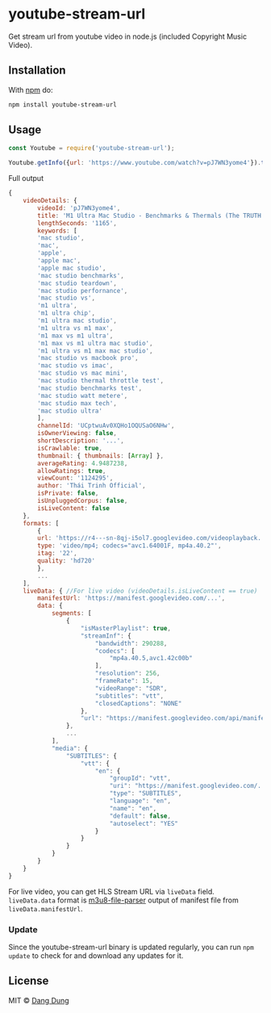 # youtube-stream-url

Get stream url from youtube video in node.js (included Copyright Music Video).

## Installation

With [npm](https://www.npmjs.com/) do:

``` sh
npm install youtube-stream-url
```

## Usage

``` js
const Youtube = require('youtube-stream-url');

Youtube.getInfo({url: 'https://www.youtube.com/watch?v=pJ7WN3yome4'}).then(video => console.log(video));
```

Full output

```js
{ 
    videoDetails: {
        videoId: 'pJ7WN3yome4',
        title: 'M1 Ultra Mac Studio - Benchmarks & Thermals (The TRUTH!)',
        lengthSeconds: '1165',
        keywords: [
        'mac studio',
        'mac',
        'apple',
        'apple mac',
        'apple mac studio',
        'mac studio benchmarks',
        'mac studio teardown',
        'mac studio perfornance',
        'mac studio vs',
        'm1 ultra',
        'm1 ultra chip',
        'm1 ultra mac studio',
        'm1 ultra vs m1 max',
        'm1 max vs m1 ultra',
        'm1 max vs m1 ultra mac studio',
        'm1 ultra vs m1 max mac studio',
        'mac studio vs macbook pro',
        'mac studio vs imac',
        'mac studio vs mac mini',
        'mac studio thermal throttle test',
        'mac studio benchmarks test',
        'mac studio watt metere',
        'mac studio max tech',
        'mac studio ultra'
        ],
        channelId: 'UCptwuAv0XQHo1OQUSaO6NHw',
        isOwnerViewing: false,
        shortDescription: '...',
        isCrawlable: true,
        thumbnail: { thumbnails: [Array] },
        averageRating: 4.9487238,
        allowRatings: true,
        viewCount: '1124295',
        author: 'Thái Trinh Official',
        isPrivate: false,
        isUnpluggedCorpus: false,
        isLiveContent: false
    },
    formats: [
        {
        url: 'https://r4---sn-8qj-i5ol7.googlevideo.com/videoplayback...',
        type: 'video/mp4; codecs="avc1.64001F, mp4a.40.2"',
        itag: '22',
        quality: 'hd720'
        },
        ...
    ],
    liveData: { //For live video (videoDetails.isLiveContent == true)
        manifestUrl: 'https://manifest.googlevideo.com/...',
        data: {
            segments: [
                {
                    "isMasterPlaylist": true,
                    "streamInf": {
                        "bandwidth": 290288,
                        "codecs": [
                            "mp4a.40.5,avc1.42c00b"
                        ],
                        "resolution": 256,
                        "frameRate": 15,
                        "videoRange": "SDR",
                        "subtitles": "vtt",
                        "closedCaptions": "NONE"
                    },
                    "url": "https://manifest.googlevideo.com/api/manifest/hls_playlist/.../playlist/index.m3u8"
                },
                ...
            ],
            "media": {
                "SUBTITLES": {
                    "vtt": {
                        "en": {
                            "groupId": "vtt",
                            "uri": "https://manifest.googlevideo.com/...",
                            "type": "SUBTITLES",
                            "language": "en",
                            "name": "en",
                            "default": false,
                            "autoselect": "YES"
                        }
                    }
                }
            }
        }
    }
}
```

For live video, you can get HLS Stream URL via `liveData` field. `liveData.data` format is [m3u8-file-parser](https://npm.io/package/m3u8-file-parser) output of manifest file from `liveData.manifestUrl`.


### Update			
Since the youtube-stream-url binary is updated regularly, you can run `npm update` to check for and download any updates for it.		

## License

MIT © [Dang Dung](https://github.com/dangdungcntt)
